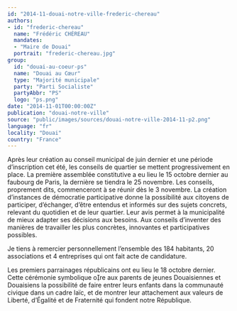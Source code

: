 ```yaml
---
id: "2014-11-douai-notre-ville-frederic-chereau"
authors:
- id: "frederic-chereau"
  name: "Frédéric CHÉREAU"
  mandates: 
  - "Maire de Douai"
  portrait: "frederic-chereau.jpg"
group:
  id: "douai-au-coeur-ps"
  name: "Douai au Cœur"
  type: "Majorité municipale"
  party: "Parti Socialiste"
  partyAbbr: "PS"
  logo: "ps.png"
date: "2014-11-01T00:00:00Z"
publication: "douai-notre-ville"
source: "public/images/sources/douai-notre-ville-2014-11-p2.png"
language: "fr"
locality: "Douai"
country: "France"
---
```


Après leur création au conseil municipal de juin dernier et une période d’inscription cet été, les conseils de quartier se mettent progressivement en place. La première assemblée constitutive a eu lieu le 15 octobre dernier au faubourg de Paris, la dernière se tiendra le 25 novembre. Les conseils, proprement dits, commenceront à se réunir dès le 3 novembre.
La création d’instances de démocratie participative donne la possibilité aux citoyens de participer, d’échanger, d’être entendus et informés sur des sujets concrets, relevant du quotidien et de leur quartier. Leur avis permet à la municipalité de mieux adapter ses décisions aux besoins. Aux conseils d’inventer des manières de travailler les plus concrètes, innovantes et participatives possibles.

Je tiens à remercier personnellement l’ensemble des 184 habitants, 20 associations et 4 entreprises qui ont fait acte de candidature.

Les premiers parrainages républicains ont eu lieu le 18 octobre dernier. Cette cérémonie symbolique ore aux parents de jeunes Douaisiennes et Douaisiens la possibilité de faire entrer leurs enfants dans la communauté civique dans un cadre laïc, et de montrer leur attachement aux valeurs de Liberté, d’Égalité et de Fraternité qui fondent notre République.
